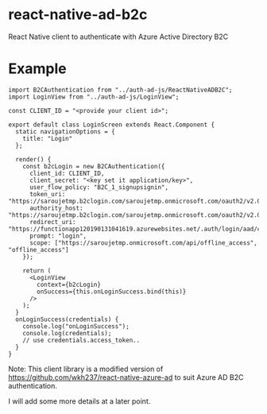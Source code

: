 # react-native-ad-b2c
React Native client to authenticate with Azure Active Directory B2C


# Example

```
import B2CAuthentication from "../auth-ad-js/ReactNativeADB2C";
import LoginView from "../auth-ad-js/LoginView";

const CLIENT_ID = "<provide your client id>";

export default class LoginScreen extends React.Component {
  static navigationOptions = {
    title: "Login"
  };

  render() {
    const b2cLogin = new B2CAuthentication({
      client_id: CLIENT_ID,
      client_secret: "<key set it application/key>",
      user_flow_policy: "B2C_1_signupsignin",
      token_uri: "https://saroujetmp.b2clogin.com/saroujetmp.onmicrosoft.com/oauth2/v2.0/token",
      authority_host: "https://saroujetmp.b2clogin.com/saroujetmp.onmicrosoft.com/oauth2/v2.0/authorize",
      redirect_uri: "https://functionapp120190131041619.azurewebsites.net/.auth/login/aad/callback",
      prompt: "login",
      scope: ["https://saroujetmp.onmicrosoft.com/api/offline_access", "offline_access"]
    });

    return (
      <LoginView
        context={b2cLogin}
        onSuccess={this.onLoginSuccess.bind(this)}
      />
    );
  }
  onLoginSuccess(credentials) {
    console.log("onLoginSuccess");
    console.log(credentials);
    // use credentials.access_token..
  }
}
```

Note: This client library is a modified version of https://github.com/wkh237/react-native-azure-ad to suit Azure AD B2C authentication.

I will add some more details at a later point.
